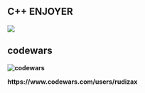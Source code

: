 <h2><b> C++ ENJOYER</h2>

<img src = "https://img.shields.io/badge/C++-black?style=for-the-badge&logo=cplusplus&logoColor=00599C">

<h2><b>codewars</h3>

![codewars](https://www.codewars.com/users/rudizax/badges/large)
<p>https://www.codewars.com/users/rudizax</p>
